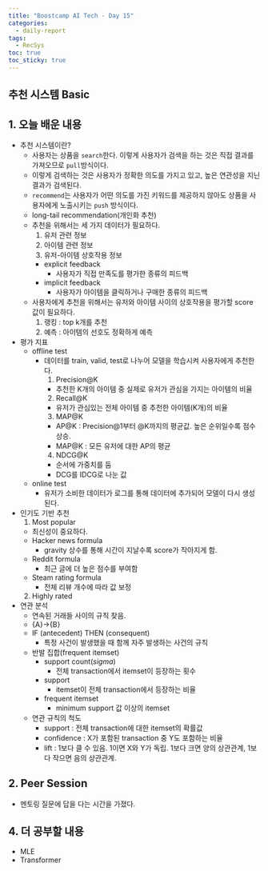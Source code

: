 ```yaml
---
title: "Boostcamp AI Tech - Day 15"
categories:
  - daily-report
tags:
  - RecSys
toc: true
toc_sticky: true
---
```


## 추천 시스템 Basic

## 1. 오늘 배운 내용
- 추천 시스템이란?
  - 사용자는 상품을 `search`한다. 이렇게 사용자가 검색을 하는 것은 직접 결과를 가져오므로 `pull`방식이다.
  - 이렇게 검색하는 것은 사용자가 정확한 의도를 가지고 있고, 높은 연관성을 지닌 결과가 검색된다.
  - `recommend`는 사용자가 어떤 의도를 가진 키워드를 제공하지 않아도 상품을 사용자에게 노출시키는 `push` 방식이다.
  - long-tail recommendation(개인화 추천)
  - 추천을 위해서는 세 가지 데이터가 필요하다.
    1. 유저 관련 정보
    2. 아이템 관련 정보
    3. 유저-아이템 상호작용 정보
      - explicit feedback
        - 사용자가 직접 만족도를 평가한 종류의 피드백
      - implicit feedback
        - 사용자가 아이템을 클릭하거나 구매한 종류의 피드백
  - 사용자에게 추천을 위해서는 유저와 아이템 사이의 상호작용을 평가할 score 값이 필요하다.
    1. 랭킹 : top k개를 추천
    2. 예측 : 아이템의 선호도 정확하게 예측
- 평가 지표
  - offline test
    - 데이터를 train, valid, test로 나누어 모델을 학습시켜 사용자에게 추천한다.
      1. Precision@K
        - 추천한 K개의 아이템 중 실제로 유저가 관심을 가지는 아이템의 비율
      2. Recall@K
        - 유저가 관심있는 전체 아이템 중 추천한 아이템(K개)의 비율
      3. MAP@K
        - AP@K : Precision@1부터 @K까지의 평균값. 높은 순위일수록 점수 상승.
        - MAP@K : 모든 유저에 대한 AP의 평균
      4. NDCG@K
        - 순서에 가중치를 둠
        - DCG를 IDCG로 나눈 값
  - online test
    - 유저가 소비한 데이터가 로그를 통해 데이터에 추가되어 모델이 다시 생성된다.
- 인기도 기반 추천
  1. Most popular
    - 최신성이 중요하다.
    - Hacker news formula
      - gravity 상수를 통해 시간이 지날수록 score가 작아지게 함.
    - Reddit formula
      - 최근 글에 더 높은 점수를 부여함
    - Steam rating formula
      - 전체 리뷰 개수에 따라 값 보정
  2. Highly rated
- 연관 분석
  - 연속된 거래들 사이의 규칙 찾음.
  - {A}->{B}
  - IF (antecedent) THEN (consequent) 
    - 특정 사건이 발생했을 때 함께 자주 발생하는 사건의 규칙
  - 반발 집합(frequent itemset)
    - support count($sigma$)
      - 전체 transaction에서 itemset이 등장하는 횟수
    - support
      - itemset이 전체 transaction에서 등장하는 비율
    - frequent itemset
      - minimum support 값 이상의 itemset
  - 연관 규칙의 척도
    - support : 전체 transaction에 대한 itemset의 확률값
    - confidence : X가 포함된 transaction 중 Y도 포함하는 비율
    - lift : 1보다 클 수 있음. 1이면 X와 Y가 독립. 1보다 크면 양의 상관관계, 1보다 작으면 음의 상관관계.

## 2. Peer Session
- 멘토링 질문에 답을 다는 시간을 가졌다.


## 4. 더 공부할 내용
- MLE
- Transformer